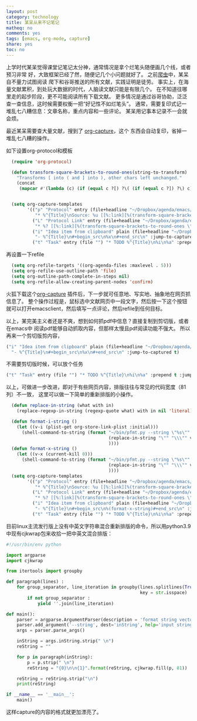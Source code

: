 ```yaml
---
layout: post
category: technology
title: 某呆从来不记笔记
matheq: no
comments: yes
tags: [emacs, org-mode, capture]
share: yes
toc: no
---
```


上学时代某呆觉得课堂记笔记太分神，通常情况是拿个烂笔头随便画几个线，或者预习非常
好，大致框架已经了然，随便记几个小问题就好了。
之前[爬虫](https://dustincys.github.io/cn/2020/09/houstonbbs/)中，某呆自不量力试图阅读
爬下和谷哥推送的所有文献，实践证明是徒劳。
事实上，在海量文献累积，到处玩大数据的时代，人脑读文献只能是有限几个。
在不知道往哪里走的起步阶段，更不可能阅读所有下载文献。
更多情况是通过谷哥协助，泛泛查一查信息，这时候需要权衡一把“好记性不如烂笔头”。
通常，需要复印式记一堆乱七八糟信息：文章名称，重点内容和一些评论。
某呆用记事本记录不一会就会烦。

最近某呆需要查大量文献，搜到了
[org-capture](https://addons.mozilla.org/en-US/firefox/addon/org-capture/)，这个
东西会自动复印，省掉一堆乱七八糟的操作。

如下设置org-protocol和模板
```lisp
  (require 'org-protocol)

  (defun transform-square-brackets-to-round-ones(string-to-transform)
    "Transforms [ into ( and ] into ), other chars left unchanged."
    (concat
     (mapcar #'(lambda (c) (if (equal c ?[) ?\( (if (equal c ?]) ?\) c))) string-to-transform)))


  (setq org-capture-templates
        '(("p" "Protocol" entry (file+headline "~/Dropbox/agenda/emacs/else/work.org"  "Temporary task")
           "* %^{Title}\nSource: %u [[%:link][%(transform-square-brackets-to-round-ones \"%:description\")]]\n#+BEGIN_QUOTE\n%i\n#+END_QUOTE\n\n\n")
          ("L" "Protocol Link" entry (file+headline "~/Dropbox/agenda/emacs/else/work.org" "Temporary task")
           "* %? [[%:link][%(transform-square-brackets-to-round-ones \"%:description\")]]\n")
          ("i" "Idea item from clipboard" plain (file+headline "~/Dropbox/agenda/emacs/else/work.org" "Paper")
           "- %^{Title}\n#+begin_src\n%x\n#+end_src\n" :jump-to-captured t)
          ("t" "Task" entry (file "") "* TODO %^{Title}\n%i\n%a" :prepend t :jump-to-captured t)))
```
再设置一下refile
```lisp
  (setq org-refile-targets '((org-agenda-files :maxlevel . 5)))
  (setq org-refile-use-outline-path 'file)
  (setq org-outline-path-complete-in-steps nil)
  (setq org-refile-allow-creating-parent-nodes 'confirm)
```
火狐下载这个[org-capture](https://addons.mozilla.org/en-US/firefox/addon/org-capture/)
插件后，下一步就可任意地、写实地、抽象地在网页抓信息了。
整个操作过程是，鼠标选中文献网页中一段文字，然后按一下这个按钮就可以打开emacsclient，然后填写一点评论，然后refile到任何目标。

以上，某完美主义者还是不爽，想到如何抓pdf中信息？直接复制到剪切版，或者在emacs中
阅读pdf能够自动抓取内容，但那样太慢且pdf阅读功能不强大。
所以再来一个剪切版剪内容，
```lisp
("i" "Idea item from clipboard" plain (file+headline "~/Dropbox/agenda/emacs/else/work.org" "Paper")
  "- %^{Title}\n#+begin_src\n%x\n#+end_src\n" :jump-to-captured t)
```
不需要剪切版时候，可以放个任务
```lisp
("t" "Task" entry (file "") "* TODO %^{Title}\n%i\n%a" :prepend t :jump-to-captured t)
```

以上，可做进一步改进，即对于有些网页内容，排版往往与常见的代码宽度（81列）不一致，
这里可以做一下简单的重新排版的小操作。

```lisp
  (defun replace-in-string (what with in)
    (replace-regexp-in-string (regexp-quote what) with in nil 'literal))

  (defun format-i-string ()
    (let ((v-i (plist-get org-store-link-plist :initial)))
      (shell-command-to-string (format "~/bin/pfmt.py --string \"%s\""
                                       (replace-in-string "\"" "\\\"" v-i)
                                       ))))
  (defun format-x-string ()
    (let ((v-x (current-kill 0)))
      (shell-command-to-string (format "~/bin/pfmt.py --string \"%s\""
                                       (replace-in-string "\"" "\\\"" v-x)
                                       ))))
  (setq org-capture-templates
        '(("p" "Protocol" entry (file+headline "~/Dropbox/agenda/emacs/else/work.org"  "Temporary task")
           "* %^{Title}\nSource: %u [[%:link][%(transform-square-brackets-to-round-ones \"%:description\")]]\n#+BEGIN_QUOTE\n%(format-i-string)#+END_QUOTE" :jump-to-captured t :empty-lines-after 1)
          ("L" "Protocol Link" entry (file+headline "~/Dropbox/agenda/emacs/else/work.org" "Temporary task")
           "* %? [[%:link][%(transform-square-brackets-to-round-ones \"%:description\")]]" :empty-lines-after 1 :jump-to-captured t)
          ("i" "Idea item from clipboard" plain (file+headline "~/Dropbox/agenda/emacs/else/work.org" "Paper")
           "- %^{Title}\n#+begin_src\n%(format-x-string)#+end_src\n" :jump-to-captured t)
          ("t" "Task" entry (file "") "* TODO %^{Title}\n%i\n%a" :prepend t :jump-to-captured t)))
```
目前linux主流发行版上没有中英文字符串混合重新排版的命令，所以用python3.9中现有cjkwrap包来收拾一把中英文混合排版：

```python
#!/usr/bin/env python

import argparse
import cjkwrap

from itertools import groupby

def paragraph(lines) :
    for group_separator, line_iteration in groupby(lines.splitlines(True),
                                                   key = str.isspace) :
        if not group_separator :
            yield ''.join(line_iteration)

def main():
    parser = argparse.ArgumentParser(description = 'format string vector')
    parser.add_argument('--string', dest='inString', help='input string')
    args = parser.parse_args()

    inString = args.inString.strip(" \n")
    reString = ""

    for p in paragraph(inString):
        p = p.strip(" \n")
        reString = "{0}\n\n{1}".format(reString, cjkwrap.fill(p, 81))

    reString = reString.strip("\n")
    print(reString)

if __name__ == '__main__':
    main()
```

这样capture的内容的格式就更加漂亮了。


